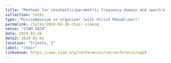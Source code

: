 ```yaml
---
title: "Methods for stochastic/parametric frequency-domain and spectral problems"
collection: talks
type: "Minisymposium co-organizer (with Ulrich R&ouml;mer)"
permalink: /talks/2024-02-26-chair-siamuq
venue: "SIAM UQ24"
date: 2024-02-26
date2: 2024-03-01
location: "Trieste, I"
label: "chair"
linkvenue: https://www.siam.org/conferences/cm/conference/uq24
---
```

